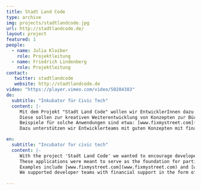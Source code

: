 ```yaml
---
title: Stadt Land Code
type: archive
img: projects/stadtlandcode.jpg
url: http://stadtlandcode.de/
layout: project
featured: 1
people:
  - name: Julia Kloiber
    role: Projektleitung
  - name: Friedrich Lindenberg
    role: Projektleitung
contact:
   twitter: stadtlandcode
   website: http://stadtlandcode.de
video: "https://player.vimeo.com/video/50284383"
de:
  subtitle: "Inkubator für Civic Tech"
  content: |-
     Mit dem Projekt "Stadt Land Code" wollen wir EntwicklerInnen dazu aufrufen, nützliche digitale Anwendungen für den öffentlichen Bereich zu erstellen. 
     Diese sollen zur kreativen Weiterentwicklung von Konzepten zur Bürgerbeteiligung und transparentem Verwaltungs- und Regierungshandeln beitragen. 
     Beispiele für solche Anwendungen sind etwa: [www.fixmystreet.com](www.fixmystreet.com) oder [www.everyblock.com](www.everyblock.com). 
     Dazu unterstützen wir Entwicklerteams mit guten Konzepten mit finanzieller Starthilfe in Form von Stipendien und laden sie zu einem Camp mit Workshops nach Berlin ein.

en:
  subtitle: "Incubator for civic tech"
  content: |-
     With the project 'Stadt Land Code' we wanted to encourage developers to create useful digital applications for the public space. 
     These applications were meant to serve as the foundation for participatory mechanisms and increased transparency in public administration. 
     Examples include [www.fixmystreet.com](www.fixmystreet.com) and [www.everyblock.com](www.everyblock.com). 
     We supported developer teams with financial support in the form of stipends and invited them to a camp with workshops in Berlin. 
     
---
```


